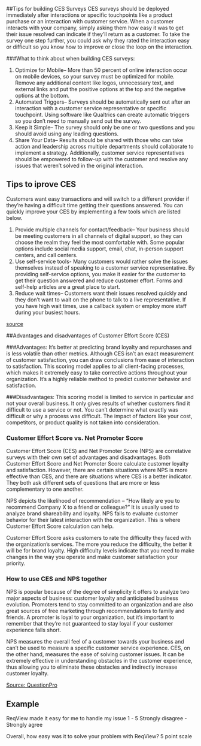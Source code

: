##Tips for building CES Surveys
CES surveys should be deployed immediately after interactions or specific touchpoints like a product purchase or an interaction with customer service. When a customer interacts with your company, simply asking them how easy it was to get their issue resolved can indicate if they’ll return as a customer. To take the survey one step further, you could ask why they rated the interaction easy or difficult so you know how to improve or close the loop on the interaction.

###What to think about when building CES surveys:

1. Optimize for Mobile– More than 50 percent of online interaction occur on mobile devices, so your survey must be optimized for mobile. Remove any additional content like logos, unnecessary text, and external links and put the positive options at the top and the negative options at the bottom.
1. Automated Triggers– Surveys should be automatically sent out after an interaction with a customer service representative or specific touchpoint. Using software like Qualtrics can create automatic triggers so you don’t need to manually send out the survey.
1. Keep it Simple– The survey should only be one or two questions and you should avoid using any leading questions.
1. Share Your Data– Results should be shared with those who can take action and leadership across multiple departments should collaborate to implement a strategy. Additionally, customer service representatives should be empowered to follow-up with the customer and resolve any issues that weren’t solved in the original interaction.

## Tips to iprove CES
Customers want easy transactions and will switch to a different provider if they’re having a difficult time getting their questions answered. You can quickly improve your CES by implementing a few tools which are listed below.

1. Provide multiple channels for contact/feedback– Your business should be meeting customers in all channels of digital support, so they can choose the realm they feel the most comfortable with. Some popular options include social media support, email, chat, in-person support centers, and call centers.
1. Use self-service tools- Many customers would rather solve the issues themselves instead of speaking to a customer service representative. By providing self-service options, you make it easier for the customer to get their question answered and reduce customer effort. Forms and self-help articles are a great place to start.
1. Reduce wait times– Customers want their issues resolved quickly and they don’t want to wait on the phone to talk to a live representative. If you have high wait times, use a callback system or employ more staff during your busiest hours.

[source](https://www.qualtrics.com/experience-management/customer/customer-effort-score/)

##Advantages and disadvantages of Customer Effort Score (CES)

###Advantages:
It’s better at predicting brand loyalty and repurchases and is less volatile than other metrics. Although CES isn’t an exact measurement of customer satisfaction, you can draw conclusions from ease of interaction to satisfaction. 
This scoring model applies to all client-facing processes, which makes it extremely easy to take corrective actions throughout your organization.
It’s a highly reliable method to predict customer behavior and satisfaction.

###Disadvantages:
This scoring model is limited to service in particular and not your overall business.
It only gives results of whether customers find it difficult to use a service or not. You can’t determine what exactly was difficult or why a process was difficult.
The impact of factors like your cost, competitors, or product quality is not taken into consideration.

### Customer Effort Score vs. Net Promoter Score
Customer Effort Score (CES) and Net Promoter Score (NPS) are correlative surveys with their own set of advantages and disadvantages. Both Customer Effort Score and Net Promoter Score calculate customer loyalty and satisfaction. However, there are certain situations where NPS is more effective than CES, and there are situations where CES is a better indicator. They both ask different sets of questions that are more or less complementary to one another.

NPS depicts the likelihood of recommendation – “How likely are you to recommend Company X to a friend or colleague?” It is usually used to analyze brand shareability and loyalty. NPS fails to evaluate customer behavior for their latest interaction with the organization. This is where Customer Effort Score calculation can help. 

Customer Effort Score asks customers to rate the difficulty they faced with the organization’s services. The more you reduce the difficulty, the better it will be for brand loyalty. High difficulty levels indicate that you need to make changes in the way you operate and make customer satisfaction your priority.

### How to use CES and NPS together

NPS is popular because of the degree of simplicity it offers to analyze two major aspects of business: customer loyalty and anticipated business evolution. Promoters tend to stay committed to an organization and are also great sources of free marketing through recommendations to family and friends. A promoter is loyal to your organization, but it’s important to remember that they’re not guaranteed to stay loyal if your customer experience falls short.

NPS measures the overall feel of a customer towards your business and can’t be used to measure a specific customer service experience. CES, on the other hand, measures the ease of solving customer issues. It can be extremely effective in understanding obstacles in the customer experience, thus allowing you to eliminate these obstacles and indirectly increase customer loyalty.

[Source: QuestionPro](https://www.questionpro.com/blog/customer-effort-score/)

## Example
ReqView made it easy for me to handle my issue
1 - 5
Strongly disagree - Strongly agree

Overall, how easy was it to solve your problem with ReqView?
5 point scale

